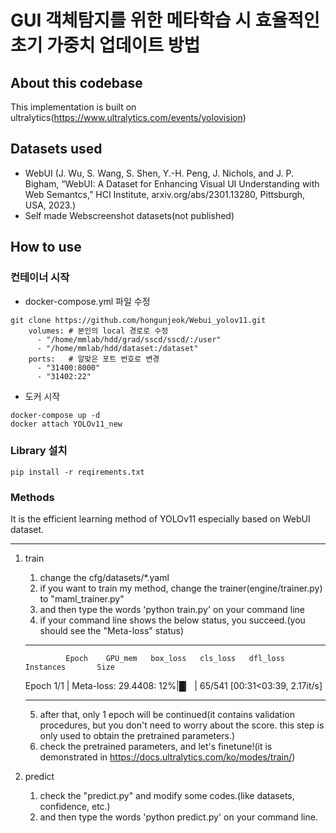 # GUI 객체탐지를 위한 메타학습 시 효율적인 초기 가중치 업데이트 방법
## About this codebase
This implementation is built on ultralytics(https://www.ultralytics.com/events/yolovision)
## Datasets used
- WebUI (J. Wu, S. Wang, S. Shen, Y.-H. Peng, J. Nichols, and J. P. Bigham, “WebUI: A Dataset for Enhancing Visual UI Understanding with Web Semantcs,” HCI Institute, arxiv.org/abs/2301.13280, Pittsburgh, USA, 2023.)
- Self made Webscreenshot datasets(not published)
## How to use
### 컨테이너 시작
 - docker-compose.yml 파일 수정
```
git clone https://github.com/hongunjeok/Webui_yolov11.git
    volumes: # 본인의 local 경로로 수정
      - "/home/mmlab/hdd/grad/sscd/sscd/:/user"
      - "/home/mmlab/hdd/dataset:/dataset"
    ports:   # 알맞은 포트 번호로 변경
      - "31400:8000"
      - "31402:22"
```
 - 도커 시작
```
docker-compose up -d
docker attach YOLOv11_new
```
### Library 설치
```
pip install -r reqirements.txt
```
### Methods
It is the efficient learning method of YOLOv11 especially based on WebUI dataset.
*********************************************************************************
1. train
   1) change the cfg/datasets/*.yaml
   2) if you want to train my method, change the trainer(engine/trainer.py) to "maml_trainer.py"
   3) and then type the words 'python train.py' on your command line
   4) if your command line shows the below status, you succeed.(you should see the "Meta-loss" status)
      
    ***************************************************************************************
                Epoch    GPU_mem   box_loss   cls_loss   dfl_loss  Instances       Size
    Epoch 1/1 | Meta-loss: 29.4408:  12%|█▏        | 65/541 [00:31<03:39,  2.17it/s]
    ***************************************************************************************
   5) after that, only 1 epoch will be continued(it contains validation procedures, but you don't need to worry about the score. this step is only used to obtain the pretrained parameters.)
   6) check the pretrained parameters, and let's finetune!(it is demonstrated in https://docs.ultralytics.com/ko/modes/train/)
2. predict
   1) check the "predict.py" and modify some codes.(like datasets, confidence, etc.)
   2) and then type the words 'python predict.py' on your command line.
